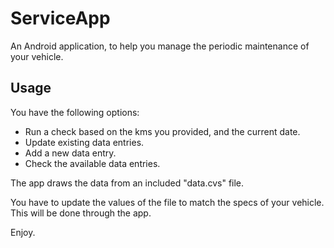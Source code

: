 # ServiceApp
An Android application, to help you manage the periodic maintenance of your vehicle.

## Usage
You have the following options:
- Run a check based on the kms you provided, and the current date.
- Update existing data entries.
- Add a new data entry.
- Check the available data entries.

The app draws the data from an included "data.cvs" file.

You have to update the values of the file to match the specs of your vehicle. This will be done through the app.

Enjoy.


